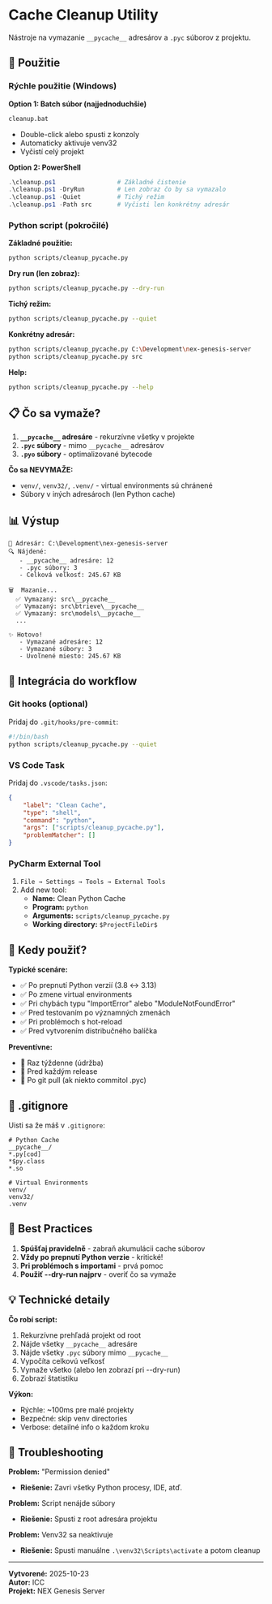 # Cache Cleanup Utility

Nástroje na vymazanie `__pycache__` adresárov a `.pyc` súborov z projektu.

## 🎯 Použitie

### Rýchle použitie (Windows)

**Option 1: Batch súbor (najjednoduchšie)**
```cmd
cleanup.bat
```
- Double-click alebo spusti z konzoly
- Automaticky aktivuje venv32
- Vyčistí celý projekt

**Option 2: PowerShell**
```powershell
.\cleanup.ps1                 # Základné čistenie
.\cleanup.ps1 -DryRun         # Len zobraz čo by sa vymazalo
.\cleanup.ps1 -Quiet          # Tichý režim
.\cleanup.ps1 -Path src       # Vyčisti len konkrétny adresár
```

### Python script (pokročilé)

**Základné použitie:**
```bash
python scripts/cleanup_pycache.py
```

**Dry run (len zobraz):**
```bash
python scripts/cleanup_pycache.py --dry-run
```

**Tichý režim:**
```bash
python scripts/cleanup_pycache.py --quiet
```

**Konkrétny adresár:**
```bash
python scripts/cleanup_pycache.py C:\Development\nex-genesis-server
python scripts/cleanup_pycache.py src
```

**Help:**
```bash
python scripts/cleanup_pycache.py --help
```

## 📋 Čo sa vymaže?

1. **`__pycache__` adresáre** - rekurzívne všetky v projekte
2. **`.pyc` súbory** - mimo `__pycache__` adresárov
3. **`.pyo` súbory** - optimalizované bytecode

**Čo sa NEVYMAŽE:**
- `venv/`, `venv32/`, `.venv/` - virtual environments sú chránené
- Súbory v iných adresároch (len Python cache)

## 📊 Výstup

```
📁 Adresár: C:\Development\nex-genesis-server
🔍 Nájdené:
   - __pycache__ adresáre: 12
   - .pyc súbory: 3
   - Celková veľkosť: 245.67 KB

🗑️  Mazanie...
  ✅ Vymazaný: src\__pycache__
  ✅ Vymazaný: src\btrieve\__pycache__
  ✅ Vymazaný: src\models\__pycache__
  ...

✨ Hotovo!
   - Vymazané adresáre: 12
   - Vymazané súbory: 3
   - Uvoľnené miesto: 245.67 KB
```

## 🔧 Integrácia do workflow

### Git hooks (optional)

Pridaj do `.git/hooks/pre-commit`:
```bash
#!/bin/bash
python scripts/cleanup_pycache.py --quiet
```

### VS Code Task

Pridaj do `.vscode/tasks.json`:
```json
{
    "label": "Clean Cache",
    "type": "shell",
    "command": "python",
    "args": ["scripts/cleanup_pycache.py"],
    "problemMatcher": []
}
```

### PyCharm External Tool

1. `File → Settings → Tools → External Tools`
2. Add new tool:
   - **Name:** Clean Python Cache
   - **Program:** `python`
   - **Arguments:** `scripts/cleanup_pycache.py`
   - **Working directory:** `$ProjectFileDir$`

## 🚨 Kedy použiť?

**Typické scenáre:**
- ✅ Po prepnutí Python verzií (3.8 ↔ 3.13)
- ✅ Po zmene virtual environments
- ✅ Pri chybách typu "ImportError" alebo "ModuleNotFoundError"
- ✅ Pred testovaním po významných zmenách
- ✅ Pri problémoch s hot-reload
- ✅ Pred vytvorením distribučného balíčka

**Preventívne:**
- 🔄 Raz týždenne (údržba)
- 🔄 Pred každým release
- 🔄 Po git pull (ak niekto commitol .pyc)

## 📝 .gitignore

Uisti sa že máš v `.gitignore`:
```gitignore
# Python Cache
__pycache__/
*.py[cod]
*$py.class
*.so

# Virtual Environments
venv/
venv32/
.venv
```

## 🎯 Best Practices

1. **Spúšťaj pravidelně** - zabraň akumulácii cache súborov
2. **Vždy po prepnutí Python verzie** - kritické!
3. **Pri problémoch s importami** - prvá pomoc
4. **Použiť --dry-run najprv** - overiť čo sa vymaže

## 💡 Technické detaily

**Čo robí script:**
1. Rekurzívne prehľadá projekt od root
2. Nájde všetky `__pycache__` adresáre
3. Nájde všetky `.pyc` súbory mimo `__pycache__`
4. Vypočíta celkovú veľkosť
5. Vymaže všetko (alebo len zobrazí pri --dry-run)
6. Zobrazí štatistiku

**Výkon:**
- Rýchle: ~100ms pre malé projekty
- Bezpečné: skip venv directories
- Verbose: detailné info o každom kroku

## 🐛 Troubleshooting

**Problem:** "Permission denied"
- **Riešenie:** Zavri všetky Python procesy, IDE, atď.

**Problem:** Script nenájde súbory
- **Riešenie:** Spusti z root adresára projektu

**Problem:** Venv32 sa neaktivuje
- **Riešenie:** Spusti manuálne `.\venv32\Scripts\activate` a potom cleanup

---

**Vytvorené:** 2025-10-23  
**Autor:** ICC  
**Projekt:** NEX Genesis Server
